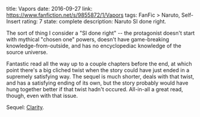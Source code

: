 title: Vapors
date: 2016-09-27
link: https://www.fanfiction.net/s/9855872/1/Vapors
tags: FanFic > Naruto, Self-Insert
rating: 7
state: complete
description: Naruto SI done right.

The sort of thing I consider a "SI done right" -- the protagonist doesn't start
with mythical "chosen one" powers, doesn't have game-breaking
knowledge-from-outside, and has no encyclopediac knowledge of the source
universe.

Fantastic read all the way up to a couple chapters before the end, at which
point there's a big cliched twist when the story could have just ended in a
supremely satisfying way. The sequel is much shorter, deals with that twist,
and has a satisfying ending of its own, but the story probably would have hung
together better if that twist hadn't occured. All-in-all a great read, though,
even with that issue.

Sequel: <a href='https://www.fanfiction.net/s/10552144/1/Clarity'>Clarity</a>.
